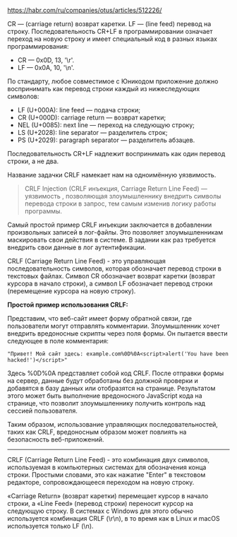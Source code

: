 https://habr.com/ru/companies/otus/articles/512226/

CR — (carriage return) возврат каретки. LF — (line feed) перевод на строку. Последовательность CR+LF в программировании означает переход на новую строку и имеет специальный код в разных языках программирования:

- CR — 0x0D, 13, '\r'.
- LF — 0x0A, 10, '\n'.

По стандарту, любое совместимое с Юникодом приложение должно воспринимать как перевод строки каждый из нижеследующих символов:

- LF (U+000A): line feed — подача строки;
- CR (U+000D): carriage return — возврат каретки;
- NEL (U+0085): next line — переход на следующую строку;
- LS (U+2028): line separator — разделитель строк;
- PS (U+2029): paragraph separator — разделитель абзацев.

Последовательность CR+LF надлежит воспринимать как один перевод строки, а не два.

Название задачки CRLF намекает нам на одноимённую уязвимость.

> CRLF Injection (CRLF инъекция, Carriage Return Line Feed) — уязвимость , позволяющая злоумышленнику внедрить символы перевода строки в запрос, тем самым изменив логику работы программы.

Самый простой пример CRLF инъекции заключается в добавлении произвольных записей в лог-файлы. Это позволяет злоумышленникам маскировать свои действия в системе. В задании как раз требуется внедрить свои данные в лог аутентификации.

CRLF (Carriage Return Line Feed) - это управляющая последовательность символов, которая обозначает перевод строки в текстовых файлах. Символ CR обозначает возврат каретки (возврат курсора в начало строки), а символ LF обозначает перевод строки (перемещение курсора на новую строку).

**Простой пример использования CRLF:**

Представим, что веб-сайт имеет форму обратной связи, где пользователи могут отправлять комментарии. Злоумышленник хочет внедрить вредоносные скрипты через поля формы. Он пытается ввести следующее в поле комментария:

```
"Привет! Мой сайт здесь: example.com%0D%0A<script>alert('You have been hacked!')</script>"
```

Здесь %0D%0A представляет собой код CRLF. После отправки формы на сервер, данные будут обработаны без должной проверки и добавятся в базу данных или отобразятся на странице. Результатом этого может быть выполнение вредоносного JavaScript кода на странице, что позволит злоумышленнику получить контроль над сессией пользователя. 

Таким образом, использование управляющих последовательностей, таких как CRLF, вредоносным образом может повлиять на безопасность веб-приложений.

---

CRLF (Carriage Return Line Feed) - это комбинация двух символов, используемая в компьютерных системах для обозначения конца строки. Простыми словами, это как нажатие "Enter" в текстовом редакторе, сопровождающееся переходом на новую строку.  
  
«Carriage Return» (возврат каретки) перемещает курсор в начало строки, а «Line Feed» (перевод строки) переносит курсор на следующую строку. В системах с Windows для этого обычно используется комбинация CRLF (\r\n), в то время как в Linux и macOS используется только LF (\n).